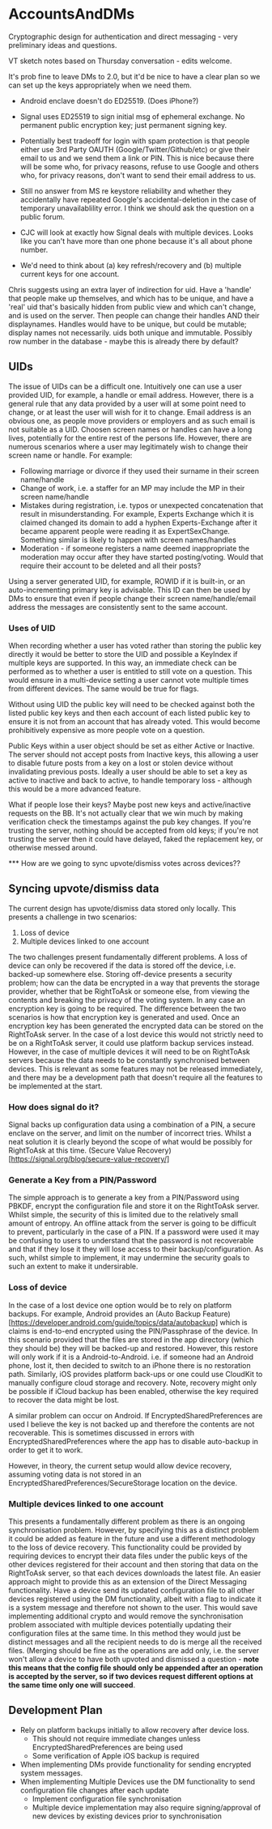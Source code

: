 # AccountsAndDMs
Cryptographic design for authentication and direct messaging - very preliminary ideas and questions.


VT sketch notes based on Thursday conversation - edits welcome.

It's prob fine to leave DMs to 2.0, but it'd be nice to have a clear plan so we can set up the keys appropriately when we need them.

- Android enclave doesn't do ED25519. (Does iPhone?)

- Signal uses ED25519 to sign initial msg of ephemeral exchange. No permanent public encryption key; just permanent signing key.

- Potentially best tradeoff for login with spam protection is that people either use 3rd Party OAUTH (Google/Twitter/Github/etc) or give their email to us and we send them a link or PIN. This is nice because there will be some who, for privacy reasons, refuse to use Google and others who, for privacy reasons, don't want to send their email address to us.

- Still no answer from MS re keystore reliability and whether they accidentally have repeated Google's accidental-deletion in the case of temporary unavailablility error. I think we should ask the question on a public forum.

- CJC will look at exactly how Signal deals with multiple devices. Looks like you can't have more than one phone because it's all about phone number.

- We'd need to think about  (a) key refresh/recovery and (b) multiple current keys for one account.

Chris suggests using an extra layer of indirection for uid. Have a 'handle' that people make up themselves, and which has to be unique, and have a 'real' uid that's basically hidden from public view and which can't change, and is used on the server. Then people can change their handles AND their displaynames. Handles would have to be unique, but could be mutable; display names not necessarily. uids both unique and immutable. Possibly row number in the database - maybe this is already there by default?

## UIDs
The issue of UIDs can be a difficult one. Intuitively one can use a user provided UID, for example, a handle or email address. However, there is a general rule that any data provided by a user will at some point need to change, or at least the user will wish for it to change. Email address is an obvious one, as people move providers or employers and as such email is not suitable as a UID. Choosen screen names or handles can have a long lives, potentially for the entire rest of the persons life. However, there are numerous scenarios where a user may legitimately wish to change their screen name or handle. For example:
* Following marriage or divorce if they used their surname in their screen name/handle
* Change of work, i.e. a staffer for an MP may include the MP in their screen name/handle
* Mistakes during registration, i.e. typos or unexpected concatenation that result in misunderstanding. For example, Experts Exchange which it is claimed changed its domain to add a hyphen Experts-Exchange after it became apparent people were reading it as ExpertSexChange. Something similar is likely to happen with screen names/handles
* Moderation - if someone registers a name deemed inappropriate the moderation may occur after they have started posting/voting. Would that require their account to be deleted and all their posts? 

Using a server generated UID, for example, ROWID if it is built-in, or an auto-incrementing primary key is advisable. This ID can then be used by DMs to ensure that even if people change their screen name/handle/email address the messages are consistently sent to the same account.

### Uses of UID
When recording whether a user has voted rather than storing the public key directly it would be better to store the UID and possible a KeyIndex if multiple keys are supported. In this way, an immediate check can be performed as to whether a user is entitled to still vote on a question. This would ensure in a multi-device setting a user cannot vote multiple times from different devices. The same would be true for flags. 

Without using UID the public key will need to be checked against both the listed public key keys and then each account of each listed public key to ensure it is not from an account that has already voted. This would become prohibitively expensive as more people vote on a question. 

Public Keys within a user object should be set as either Active or Inactive. The server should not accept posts from Inactive keys, this allowing a user to disable future posts from a key on a lost or stolen device without invalidating previous posts. Ideally a user should be able to set a key as active to inactive and back to active, to handle temporary loss - although this would be a more advanced feature.

What if people lose their keys? Maybe post new keys and active/inactive requests on the BB. It's not actually clear that we win much by making verification check the timestamps against the pub key changes. If you're trusting the server, nothing should be accepted from old keys; if you're not trusting the server then it could have delayed, faked the replacement key, or otherwise messed around.

*** How are we going to sync upvote/dismiss votes across devices??
## Syncing upvote/dismiss data
The current design has upvote/dismiss data stored only locally. This presents a challenge in two scenarios:
1. Loss of device
2. Multiple devices linked to one account

The two challenges present fundamentally different problems. A loss of device can only be recovered if the data is stored off the device, i.e. backed-up somewhere else. Storing off-device presents a security problem; how can the data be encrypted in a way that prevents the storage provider, whether that be RightToAsk or someone else, from viewing the contents and breaking the privacy of the voting system. In any case an encryption key is going to be required. The difference between the two scenarios is how that encryption key is generated and used. Once an encryption key has been generated the encrypted data can be stored on the RightToAsk server. In the case of a lost device this would not strictly need to be on a RightToAsk server, it could use platform backup services instead. However, in the case of multiple devices it will need to be on RightToAsk servers because the data needs to be constantly synchronised between devices. This is relevant as some features may not be released immediately, and there may be a development path that doesn't require all the features to be implemented at the start. 

### How does signal do it?
Signal backs up configuration data using a combination of a PIN, a secure enclave on the server, and limit on the number of incorrect tries. Whilst a neat solution it is clearly beyond the scope of what would be possibly for RightToAsk at this time. (Secure Value Recovery)[https://signal.org/blog/secure-value-recovery/]

### Generate a Key from a PIN/Password
The simple approach is to generate a key from a PIN/Password using PBKDF, encrypt the configuration file and store it on the RightToAsk server. Whilst simple, the security of this is limited due to the relatively small amount of entropy. An offline attack from the server is going to be difficult to prevent, particularly in the case of a PIN. If a password were used it may be confusing to users to understand that the password is not recoverable and that if they lose it they will lose access to their backup/configuration. As such, whilst simple to implement, it may undermine the security goals to such an extent to make it undersirable.

### Loss of device
In the case of a lost device one option would be to rely on platform backups. For example, Android provides an (Auto Backup Feature)[https://developer.android.com/guide/topics/data/autobackup] which is claims is end-to-end encrypted using the PIN/Passphrase of the device. In this scenario provided that the files are stored in the app directory (which they should be) they will be backed-up and restored. However, this restore will only work if it is a Android-to-Android. i.e. if someone had an Android phone, lost it, then decided to switch to an iPhone there is no restoration path. Similarly, iOS provides platform back-ups or one could use CloudKit to manually configure cloud storage and recovery. Note, recovery might only be possible if iCloud backup has been enabled, otherwise the key required to recover the data might be lost.

A similar problem can occur on Android. If EncryptedSharedPreferences are used I believe the key is not backed up and therefore the contents are not recoverable. This is sometimes discussed in errors with EncryptedSharedPreferences where the app has to disable auto-backup in order to get it to work. 

However, in theory, the current setup would allow device recovery, assuming voting data is not stored in an EncryptedSharedPreferences/SecureStorage location on the device.

### Multiple devices linked to one account
This presents a fundamentally different problem as there is an ongoing synchronisation problem. However, by specifying this as a distinct problem it could be added as feature in the future and use a different methodology to the loss of device recovery. This functionality could be provided by requiring devices to encrypt their data files under the public keys of the other devices registered for their account and then storing that data on the RightToAsk server, so that each devices downloads the latest file. An easier approach might to provide this as an extension of the Direct Messaging functionality. Have a device send its updated configuration file to all other devices registered using the DM functionality, albeit with a flag to indicate it is a system message and therefore not shown to the user. This would save implementing additional crypto and would remove the synchronisation problem associated with multiple devices potentially updating their configuration files at the same time. In this method they would just be distinct messages and all the recipient needs to do is merge all the received files. (Merging should be fine as the operations are add only, i.e. the server won't allow a device to have both upvoted and dismissed a question - **note this means that the config file should only be appended after an operation is accepted by the server, so if two devices request different options at the same time only one will succeed**.

## Development Plan
* Rely on platform backups initially to allow recovery after device loss.
  * This should not require immediate changes unless EncryptedSharedPreferences are being used
  * Some verification of Apple iOS backup is required
* When implementing DMs provide functionality for sending encrypted system messages.
* When implementing Multiple Devices use the DM functionality to send configuration file changes after each update
  * Implement configuration file synchronisation
  * Multiple device implementation may also require signing/approval of new devices by existing devices prior to synchronisation

